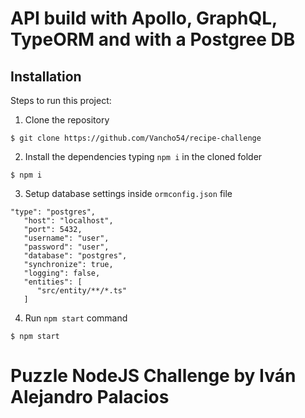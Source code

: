 # API build with Apollo, GraphQL, TypeORM and with a Postgree DB

## Installation
Steps to run this project:

1. Clone the repository
```
$ git clone https://github.com/Vancho54/recipe-challenge
```

2. Install the dependencies typing `npm i` in the cloned folder
```
$ npm i
```

3. Setup database settings inside `ormconfig.json` file
```
"type": "postgres",
   "host": "localhost",
   "port": 5432,
   "username": "user",
   "password": "user",
   "database": "postgres",
   "synchronize": true,
   "logging": false,
   "entities": [
      "src/entity/**/*.ts"
   ]
```

4. Run `npm start` command
```
$ npm start
```

# Puzzle NodeJS Challenge by Iván Alejandro Palacios
